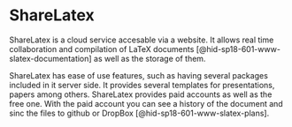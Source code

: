 ShareLatex
==========

ShareLatex is a cloud service accesable via a website. It allows real
time collaboration and compilation of
LaTeX documents [@hid-sp18-601-www-slatex-documentation] as well as the
storage of them.

ShareLatex has ease of use features, such as having several packages
included in it server side. It provides several templates for
presentations, papers among others. ShareLatex provides paid accounts as
well as the free one. With the paid account you can see a history of the
document and sinc the files to github or
DropBox [@hid-sp18-601-www-slatex-plans].
